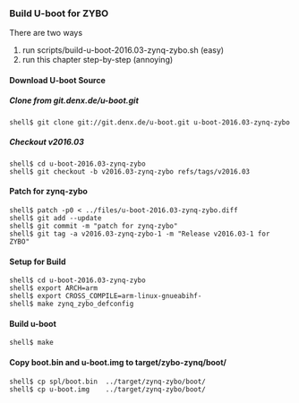 ### Build U-boot for ZYBO

There are two ways

1. run scripts/build-u-boot-2016.03-zynq-zybo.sh (easy)
2. run this chapter step-by-step (annoying)

#### Download U-boot Source

##### Clone from git.denx.de/u-boot.git

```console
shell$ git clone git://git.denx.de/u-boot.git u-boot-2016.03-zynq-zybo
```

##### Checkout v2016.03

```console
shell$ cd u-boot-2016.03-zynq-zybo
shell$ git checkout -b v2016.03-zynq-zybo refs/tags/v2016.03
```

#### Patch for zynq-zybo

```console
shell$ patch -p0 < ../files/u-boot-2016.03-zynq-zybo.diff
shell$ git add --update
shell$ git commit -m "patch for zynq-zybo"
shell$ git tag -a v2016.03-zynq-zybo-1 -m "Release v2016.03-1 for ZYBO"
```

#### Setup for Build 

```console
shell$ cd u-boot-2016.03-zynq-zybo
shell$ export ARCH=arm
shell$ export CROSS_COMPILE=arm-linux-gnueabihf-
shell$ make zynq_zybo_defconfig
```

#### Build u-boot

```console
shell$ make
```

#### Copy boot.bin and u-boot.img to target/zybo-zynq/boot/

```console
shell$ cp spl/boot.bin  ../target/zynq-zybo/boot/
shell$ cp u-boot.img    ../target/zynq-zybo/boot/
```

